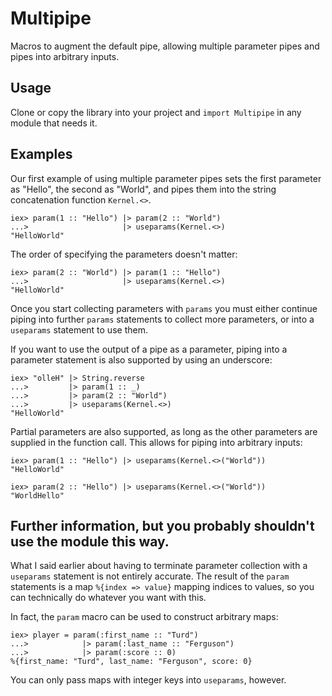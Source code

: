 # Multipipe

Macros to augment the default pipe, allowing multiple parameter pipes and pipes
into arbitrary inputs.

## Usage

Clone or copy the library into your project and `import Multipipe` in any module
that needs it.

## Examples

Our first example of using multiple parameter pipes sets the first parameter as
"Hello", the second as "World", and pipes them into the string concatenation
function `Kernel.<>`.

    iex> param(1 :: "Hello") |> param(2 :: "World")
    ...>                     |> useparams(Kernel.<>)
    "HelloWorld"

The order of specifying the parameters doesn't matter:

    iex> param(2 :: "World") |> param(1 :: "Hello")
    ...>                     |> useparams(Kernel.<>)
    "HelloWorld"

Once you start collecting parameters with `params` you must either continue
piping into further `params` statements to collect more parameters, or into a
`useparams` statement to use them.

If you want to use the output of a pipe as a parameter, piping into a parameter
statement is also supported by using an underscore:

    iex> "olleH" |> String.reverse
    ...>         |> param(1 :: _)
    ...>         |> param(2 :: "World")
    ...>         |> useparams(Kernel.<>)
    "HelloWorld"

Partial parameters are also supported, as long as the other parameters are
supplied in the function call. This allows for piping into arbitrary inputs:

    iex> param(1 :: "Hello") |> useparams(Kernel.<>("World"))
    "HelloWorld"

    iex> param(2 :: "Hello") |> useparams(Kernel.<>("World"))
    "WorldHello"

## Further information, but you probably shouldn't use the module this way.
What I said earlier about having to terminate parameter collection with a `useparams`
statement is not entirely accurate. The result of the `param` statements is a map
`%{index => value}` mapping indices to values, so you can technically do whatever
you want with this.

In fact, the `param` macro can be used to construct arbitrary maps:

    iex> player = param(:first_name :: "Turd")
    ...>            |> param(:last_name :: "Ferguson")
    ...>            |> param(:score :: 0)
    %{first_name: "Turd", last_name: "Ferguson", score: 0}

You can only pass maps with integer keys into `useparams`, however.
